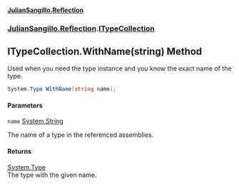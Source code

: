 #### [JulianSangillo.Reflection](JulianSangillo.Reflection/AssemblyInfo.md 'index')
### [JulianSangillo.Reflection](JulianSangillo.Reflection/README.md 'JulianSangillo.Reflection').[ITypeCollection](JulianSangillo.Reflection/ITypeCollection/README.md 'JulianSangillo.Reflection.ITypeCollection')

## ITypeCollection.WithName(string) Method

Used when you need the type instance and you know the exact name of the type.

```csharp
System.Type WithName(string name);
```
#### Parameters

<a name='JulianSangillo.Reflection.ITypeCollection.WithName(string).name'></a>

`name` [System.String](https://docs.microsoft.com/en-us/dotnet/api/System.String 'System.String')

The name of a type in the referenced assemblies.

#### Returns
[System.Type](https://docs.microsoft.com/en-us/dotnet/api/System.Type 'System.Type')  
The type with the given name.